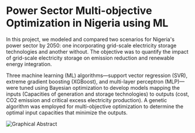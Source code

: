 
# Power Sector Multi-objective Optimization in Nigeria using ML

In this project, we modeled and compared two scenarios for Nigeria's power sector by 2050: one incorporating grid-scale electricity storage technologies and another without. The objective was to quantify the impact of grid-scale electricity storage on emission reduction and renewable energy integration. 

Three machine learning (ML) algorithms—support vector regression (SVR), extreme gradient boosting (XGBoost), and multi-layer perceptron (MLP)—were tuned using Bayesian optimization to develop models mapping the inputs (Capacities of generation and storage technologies) to outputs (cost, CO2 emission and critical excess electricity production). A genetic algorithm was employed for multi-objective optimization to determine the optimal input capacities that minimize the outputs.




![Graphical Abstract](https://i.postimg.cc/zXbQPbJn/Graphical-Abstract.jpg)

